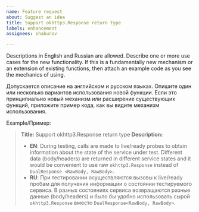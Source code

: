 ```yaml
---
name: Feature request
about: Suggest an idea
title: Support okhttp3.Response return type
labels: enhancement
assignees: shaburov

---
```


Descriptions in English and Russian are allowed. Describe one or more use cases for the new functionality. If this is a fundamentally new mechanism or an extension of existing functions, then attach an example code as you see the mechanics of using.

Допускается описание на английском и русском языках. Опишите один или несколько вариантов использования новой функции. Если это принципиально новый механизм или расширение существующих функций, приложите пример кода, как вы видите механизм использования.

Example/Пример:
> **Title:** Support okhttp3.Response return type
> **Description:**
> - **EN**: During testing, calls are made to live/ready probes to obtain information about the state of the service under test. Different data (body/headers) are returned in different service states and it would be convenient to use raw `okhttp3.Response` instead of `DualResponse <RawBody, RawBody>`.
> - **RU**: При тестировании осуществляются вызовы к live/ready пробам для получения информации о состоянии тестируемого сервиса. В разных состояниях сервиса возвращаются разные данные (body/headers) и было бы удобно использовать сырой `okhttp3.Response` вместо `DualResponse<RawBody, RawBody>`.
